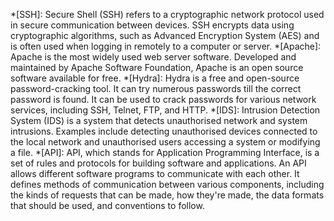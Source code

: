 *[SSH]: Secure Shell (SSH) refers to a cryptographic network protocol used in secure communication between devices. SSH encrypts data using cryptographic algorithms, such as Advanced Encryption System (AES) and is often used when logging in remotely to a computer or server. 
*[Apache]: Apache is the most widely used web server software. Developed and maintained by Apache Software Foundation, Apache is an open source software available for free. 
*[Hydra]: Hydra is a free and open-source password-cracking tool. It can try numerous passwords till the correct password is found. It can be used to crack passwords for various network services, including SSH, Telnet, FTP, and HTTP.
*[IDS]: Intrusion Detection System (IDS) is a system that detects unauthorised network and system intrusions. Examples include detecting unauthorised devices connected to the local network and unauthorised users accessing a system or modifying a file.
*[API]: API, which stands for Application Programming Interface, is a set of rules and protocols for building software and applications. An API allows different software programs to communicate with each other. It defines methods of communication between various components, including the kinds of requests that can be made, how they're made, the data formats that should be used, and conventions to follow. 